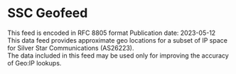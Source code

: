 # SSC Geofeed <br />
This feed is encoded in RFC 8805 format
Publication date: 2023-05-12 <br />
This data feed provides approximate geo locations for a subset of IP space for Silver Star Communications (AS26223). <br />
The data included in this feed may be used only for improving the accuracy of Geo:IP lookups.
